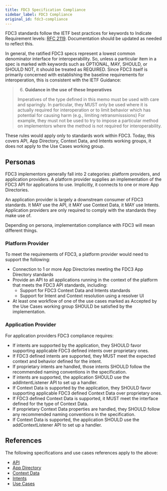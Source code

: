 ```yaml
---
title: FDC3 Specification Compliance
sidebar_label: FDC3 Compliance
original_id: fdc3-compliance
---
```




FDC3 standards follow the IETF best practices for keywords to Indicate Requirement levels: [RFC 2119](https://tools.ietf.org/id/draft-faltstrom-uri-11.html#RFC2119).  Documentation should be updated as needed to reflect this.

In general, the ratified FDC3 specs represent a lowest common denominator interface for interoperability. So, unless a particular item in a spec is marked with keywords such as OPTIONAL, MAY, SHOULD, or SHOULD NOT, it should be treated as REQUIRED.  Since FDC3 itself is primarily concerned with establishing the baseline requirements for interoperation, this is consistent with the IETF Guidance:

>6. **Guidance in the use of these Imperatives**
>
>   Imperatives of the type defined in this memo must be used with care
>   and sparingly.  In particular, they MUST only be used where it is
>   actually required for interoperation or to limit behavior which has
>   potential for causing harm (e.g., limiting retransmisssions)  For
>   example, they must not be used to try to impose a particular method
>  on implementors where the method is not required for
>   interoperability.

These rules would apply only to standards work within FDC3. Today, this covers API, App Directory, Context Data, and Intents working groups, it does not apply to the Use Cases working group. 

## Personas
FDC3 implementors generally fall into 2 categories: platform providers, and application providers. A platform provider supplies an implementation of the FDC3 API for applications to use. Implicitly, it connects to one or more App Directories.

An application provider is largely a downstream consumer of FDC3 standards. It MAY use the API, it MAY use Context Data, it MAY use Intents. Application providers are only required to comply with the standards they make use of.  

Depending on persona, implementation compliance with FDC3 will mean different things.  

### Platform Provider
To meet the requirements of FDC3, a platform provider would need to support the following:

* Connection to 1 or more App Directories meeting the FDC3 App Directory standards
* Provide an API to all applications running in the context of the platform that meets the FDC3 API standards, including:
    * Support for FDC3 Context Data and Intents standards
    * Support for Intent and Context resolution using a resolver UI
* At least one workflow of one of the use cases marked as Accepted by the Use Cases working group SHOULD be satisfied by the implementation.

### Application Provider
For application providers FDC3 compliance requires:
* If intents are supported by the application, they SHOULD favor supporting applicable FDC3 defined intents over proprietary ones.  
* If FDC3 defined intents are supported, they MUST meet the expected context and behavior defined for the intent.  
* If proprietary intents are handled, those intents SHOULD follow the recommended naming conventions in the specification.
* If intents are supported, the application SHOULD use the addIntentListener API to set up a handler.
* If Context Data is supported by the application, they SHOULD favor supporting applicable FDC3 defined Context Data over proprietary ones.  
* If FDC3 defined Context Data is supported, it MUST meet the interface defined for the type of Context Data.  
* If proprietary Context Data properties are handled, they SHOULD follow any recommended naming conventions in the specification.
* If Context Data is supported, the application SHOULD use the addContextListener API to set up a handler.

## References
The following specifications and use cases references apply to the above:
* [API](api/api-spec)
* [App Directory](appd-spec)
* [Context Data](context-spec)
* [Intents](intents-spec)
* [Use Cases](use-cases/overview)
